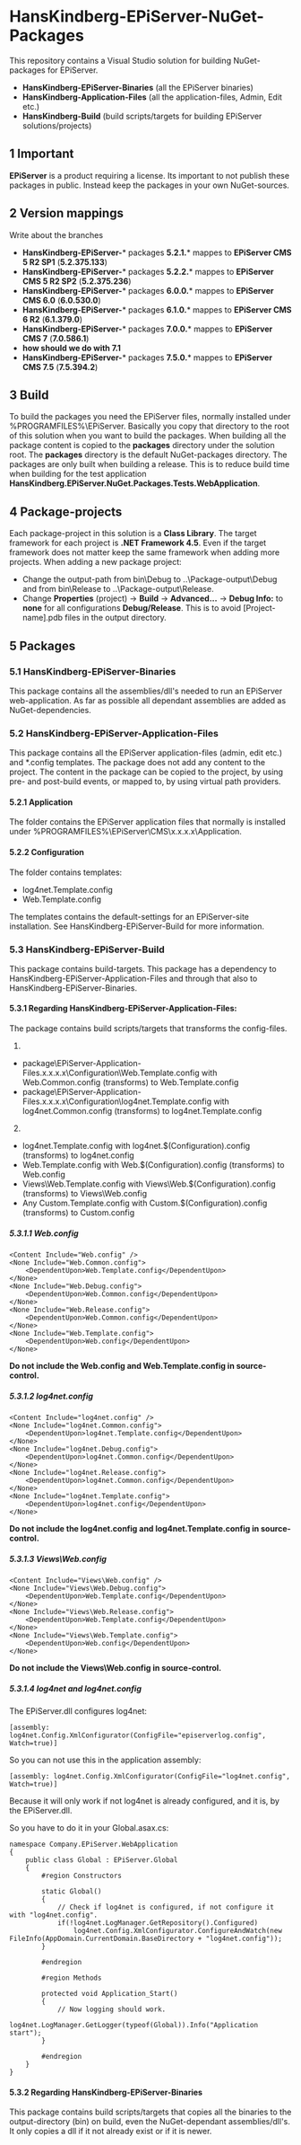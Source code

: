# HansKindberg-EPiServer-NuGet-Packages
This repository contains a Visual Studio solution for building NuGet-packages for EPiServer.
- **HansKindberg-EPiServer-Binaries** (all the EPiServer binaries)
- **HansKindberg-Application-Files** (all the application-files, Admin, Edit etc.)
- **HansKindberg-Build** (build scripts/targets for building EPiServer solutions/projects)

## 1 Important
**EPiServer** is a product requiring a license. Its important to not publish these packages in public. Instead keep the packages in your own NuGet-sources.

## 2 Version mappings
Write about the branches

- **HansKindberg-EPiServer-*** packages **5.2.1.*** mappes to **EPiServer CMS 5 R2 SP1** (**5.2.375.133**)
- **HansKindberg-EPiServer-*** packages **5.2.2.*** mappes to **EPiServer CMS 5 R2 SP2** (**5.2.375.236**)
- **HansKindberg-EPiServer-*** packages **6.0.0.*** mappes to **EPiServer CMS 6.0** (**6.0.530.0**)
- **HansKindberg-EPiServer-*** packages **6.1.0.*** mappes to **EPiServer CMS 6 R2** (**6.1.379.0**)
- **HansKindberg-EPiServer-*** packages **7.0.0.*** mappes to **EPiServer CMS 7** (**7.0.586.1**)
- **how should we do with 7.1**
- **HansKindberg-EPiServer-*** packages **7.5.0.*** mappes to **EPiServer CMS 7.5** (**7.5.394.2**)

## 3 Build
To build the packages you need the EPiServer files, normally installed under %PROGRAMFILES%\EPiServer. Basically you copy that directory to the root of this solution when you want to build the packages.
When building all the package content is copied to the **packages** directory under the solution root. The **packages** directory is the default NuGet-packages directory. The packages are
only built when building a release. This is to reduce build time when building for the test application **HansKindberg.EPiServer.NuGet.Packages.Tests.WebApplication**.

## 4 Package-projects
Each package-project in this solution is a **Class Library**. The target framework for each project is **.NET Framework 4.5**. Even if the target framework does not matter keep the same framework when adding more projects.
When adding a new package project:
* Change the output-path from bin\Debug to ..\Package-output\Debug and from bin\Release to ..\Package-output\Release.
* Change **Properties** (project) -> **Build** -> **Advanced...** -> **Debug Info:** to **none** for all configurations **Debug/Release**. This is to avoid [Project-name].pdb files in the output directory.

## 5 Packages
### 5.1 HansKindberg-EPiServer-Binaries
This package contains all the assemblies/dll's needed to run an EPiServer web-application. As far as possible all dependant assemblies are added as NuGet-dependencies.

### 5.2 HansKindberg-EPiServer-Application-Files
This package contains all the EPiServer application-files (admin, edit etc.) and *.config templates. The package
does not add any content to the project. The content in the package can be copied to the project, by using
pre- and post-build events, or mapped to, by using virtual path providers.

#### 5.2.1 Application
The folder contains the EPiServer application files that normally is installed
under %PROGRAMFILES%\EPiServer\CMS\x.x.x.x\Application.

#### 5.2.2 Configuration
The folder contains templates:
- log4net.Template.config
- Web.Template.config

The templates contains the default-settings for an EPiServer-site installation.
See HansKindberg-EPiServer-Build for more information.

### 5.3 HansKindberg-EPiServer-Build
This package contains build-targets. This package has a dependency to HansKindberg-EPiServer-Application-Files and through that also to HansKindberg-EPiServer-Binaries.

#### 5.3.1 Regarding HansKindberg-EPiServer-Application-Files:
The package contains build scripts/targets that transforms the config-files.

1.
- package\EPiServer-Application-Files.x.x.x.x\Configuration\Web.Template.config with Web.Common.config (transforms) to Web.Template.config
- package\EPiServer-Application-Files.x.x.x.x\Configuration\log4net.Template.config with log4net.Common.config (transforms) to log4net.Template.config

2.
- log4net.Template.config with log4net.$(Configuration).config (transforms) to log4net.config
- Web.Template.config with Web.$(Configuration).config (transforms) to Web.config
- Views\Web.Template.config with Views\Web.$(Configuration).config (transforms) to Views\Web.config
- Any Custom.Template.config with Custom.$(Configuration).config (transforms) to Custom.config

##### 5.3.1.1 Web.config

	<Content Include="Web.config" />
	<None Include="Web.Common.config">
		<DependentUpon>Web.Template.config</DependentUpon>
	</None>
	<None Include="Web.Debug.config">
		<DependentUpon>Web.Common.config</DependentUpon>
	</None>
	<None Include="Web.Release.config">
		<DependentUpon>Web.Common.config</DependentUpon>
	</None>
	<None Include="Web.Template.config">
		<DependentUpon>Web.config</DependentUpon>
	</None>

**Do not include the Web.config and Web.Template.config in source-control.**

##### 5.3.1.2 log4net.config

	<Content Include="log4net.config" />
	<None Include="log4net.Common.config">
		<DependentUpon>log4net.Template.config</DependentUpon>
	</None>
	<None Include="log4net.Debug.config">
		<DependentUpon>log4net.Common.config</DependentUpon>
	</None>
	<None Include="log4net.Release.config">
		<DependentUpon>log4net.Common.config</DependentUpon>
	</None>
	<None Include="log4net.Template.config">
		<DependentUpon>log4net.config</DependentUpon>
	</None>

**Do not include the log4net.config and log4net.Template.config in source-control.**

##### 5.3.1.3 Views\Web.config

	<Content Include="Views\Web.config" />
	<None Include="Views\Web.Debug.config">
		<DependentUpon>Web.Template.config</DependentUpon>
	</None>
	<None Include="Views\Web.Release.config">
		<DependentUpon>Web.Template.config</DependentUpon>
	</None>
	<None Include="Views\Web.Template.config">
		<DependentUpon>Web.config</DependentUpon>
	</None>

**Do not include the Views\Web.config in source-control.**

##### 5.3.1.4 log4net and log4net.config
The EPiServer.dll configures log4net:

	[assembly: log4net.Config.XmlConfigurator(ConfigFile="episerverlog.config", Watch=true)]

So you can not use this in the application assembly:

	[assembly: log4net.Config.XmlConfigurator(ConfigFile="log4net.config", Watch=true)]

Because it will only work if not log4net is already configured, and it is, by the EPiServer.dll.

So you have to do it in your Global.asax.cs:

	namespace Company.EPiServer.WebApplication
	{
		public class Global : EPiServer.Global
		{
			#region Constructors

			static Global()
			{
				// Check if log4net is configured, if not configure it with "log4net.config".
				if(!log4net.LogManager.GetRepository().Configured)
					log4net.Config.XmlConfigurator.ConfigureAndWatch(new FileInfo(AppDomain.CurrentDomain.BaseDirectory + "log4net.config"));
			}

			#endregion

			#region Methods

			protected void Application_Start()
			{
				// Now logging should work.
				log4net.LogManager.GetLogger(typeof(Global)).Info("Application start");
			}

			#endregion
		}
	}

#### 5.3.2 Regarding HansKindberg-EPiServer-Binaries
This package contains build scripts/targets that copies all the binaries to the output-directory (bin) on build, even the NuGet-dependant assemblies/dll's. It only copies a dll if
it not already exist or if it is newer.
